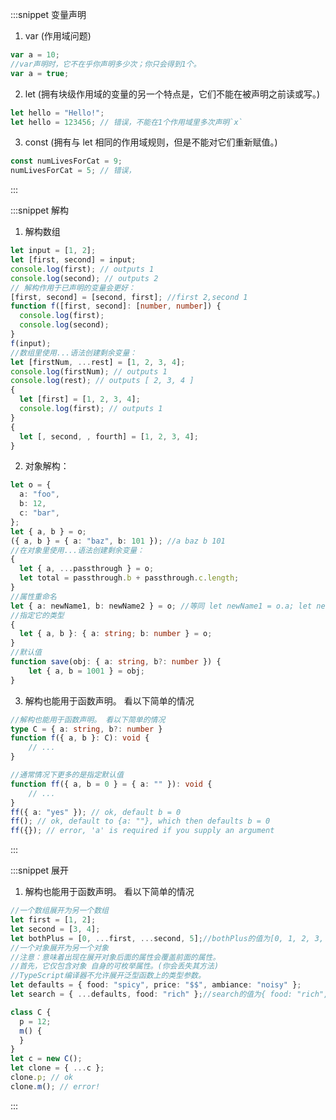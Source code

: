 :::snippet 变量声明

1. var (作用域问题)

```typescript
var a = 10;
//var声明时，它不在乎你声明多少次；你只会得到1个。
var a = true;
```

2. let (拥有块级作用域的变量的另一个特点是，它们不能在被声明之前读或写。)

```typescript
let hello = "Hello!";
let hello = 123456; // 错误，不能在1个作用域里多次声明`x`
```

3. const (拥有与 let 相同的作用域规则，但是不能对它们重新赋值。)

```typescript
const numLivesForCat = 9;
numLivesForCat = 5; // 错误，
```

:::

:::snippet 解构

1. 解构数组

```typescript
let input = [1, 2];
let [first, second] = input;
console.log(first); // outputs 1
console.log(second); // outputs 2
// 解构作用于已声明的变量会更好：
[first, second] = [second, first]; //first 2,second 1
function f([first, second]: [number, number]) {
  console.log(first);
  console.log(second);
}
f(input);
//数组里使用...语法创建剩余变量：
let [firstNum, ...rest] = [1, 2, 3, 4];
console.log(firstNum); // outputs 1
console.log(rest); // outputs [ 2, 3, 4 ]
{
  let [first] = [1, 2, 3, 4];
  console.log(first); // outputs 1
}
{
  let [, second, , fourth] = [1, 2, 3, 4];
}
```

2. 对象解构：

```typescript
let o = {
  a: "foo",
  b: 12,
  c: "bar",
};
let { a, b } = o;
({ a, b } = { a: "baz", b: 101 }); //a baz b 101
//在对象里使用...语法创建剩余变量：
{
  let { a, ...passthrough } = o;
  let total = passthrough.b + passthrough.c.length;
}
//属性重命名
let { a: newName1, b: newName2 } = o; //等同 let newName1 = o.a; let newName2 = o.b;
//指定它的类型
{
  let { a, b }: { a: string; b: number } = o;
}
//默认值
function save(obj: { a: string, b?: number }) {
    let { a, b = 1001 } = obj;
}

```

3. 解构也能用于函数声明。 看以下简单的情况

```typescript
//解构也能用于函数声明。 看以下简单的情况
type C = { a: string, b?: number }
function f({ a, b }: C): void {
    // ...
}

//通常情况下更多的是指定默认值
function ff({ a, b = 0 } = { a: "" }): void {
    // ...
}
ff({ a: "yes" }); // ok, default b = 0
ff(); // ok, default to {a: ""}, which then defaults b = 0
ff({}); // error, 'a' is required if you supply an argument
```

:::

:::snippet 展开

1. 解构也能用于函数声明。 看以下简单的情况

```typescript
//一个数组展开为另一个数组
let first = [1, 2];
let second = [3, 4];
let bothPlus = [0, ...first, ...second, 5];//bothPlus的值为[0, 1, 2, 3, 4, 5]
//一个对象展开为另一个对象
//注意：意味着出现在展开对象后面的属性会覆盖前面的属性。
//首先，它仅包含对象 自身的可枚举属性。(你会丢失其方法)
//TypeScript编译器不允许展开泛型函数上的类型参数。
let defaults = { food: "spicy", price: "$$", ambiance: "noisy" };
let search = { ...defaults, food: "rich" };//search的值为{ food: "rich", price: "$$", ambiance: "noisy" }。

class C {
  p = 12;
  m() {
  }
}
let c = new C();
let clone = { ...c };
clone.p; // ok
clone.m(); // error!
```

:::

